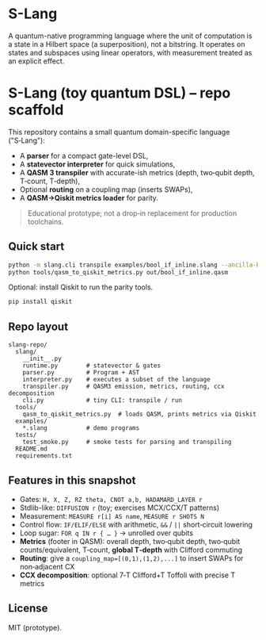 # S-Lang
A quantum-native programming language where the unit of computation is a state in a Hilbert space (a superposition), not a bitstring. It operates on states and subspaces using linear operators, with measurement treated as an explicit effect.


# S-Lang (toy quantum DSL) – repo scaffold

This repository contains a small quantum domain-specific language ("S‑Lang"):
- A **parser** for a compact gate-level DSL,
- A **statevector interpreter** for quick simulations,
- A **QASM 3 transpiler** with accurate-ish metrics (depth, two‑qubit depth, T‑count, T‑depth),
- Optional **routing** on a coupling map (inserts SWAPs),
- A **QASM→Qiskit metrics loader** for parity.

> Educational prototype; not a drop‑in replacement for production toolchains.

## Quick start

```bash
python -m slang.cli transpile examples/bool_if_inline.slang --ancilla-budget 0 -o out/bool_if_inline.qasm
python tools/qasm_to_qiskit_metrics.py out/bool_if_inline.qasm
```

Optional: install Qiskit to run the parity tools.
```bash
pip install qiskit
```

## Repo layout

```
slang-repo/
  slang/
    __init__.py
    runtime.py        # statevector & gates
    parser.py         # Program + AST
    interpreter.py    # executes a subset of the language
    transpiler.py     # QASM3 emission, metrics, routing, ccx decomposition
    cli.py            # tiny CLI: transpile / run
  tools/
    qasm_to_qiskit_metrics.py  # loads QASM, prints metrics via Qiskit
  examples/
    *.slang           # demo programs
  tests/
    test_smoke.py     # smoke tests for parsing and transpiling
  README.md
  requirements.txt
```

## Features in this snapshot

- Gates: `H, X, Z, RZ theta, CNOT a,b, HADAMARD_LAYER r`
- Stdlib-like: `DIFFUSION r` (toy; exercises MCX/CCX/T patterns)
- Measurement: `MEASURE r[i] AS name`, `MEASURE r SHOTS N`
- Control flow: `IF/ELIF/ELSE` with arithmetic, `&&` / `||` short‑circuit lowering
- Loop sugar: `FOR q IN r { … }` → unrolled over qubits
- **Metrics** (footer in QASM): overall depth, two‑qubit depth, two‑qubit counts/equivalent, T‑count, **global T‑depth** with Clifford commuting
- **Routing**: give a `coupling_map=[(0,1),(1,2),...]` to insert SWAPs for non‑adjacent CX
- **CCX decomposition**: optional 7‑T Clifford+T Toffoli with precise T metrics

## License

MIT (prototype).
